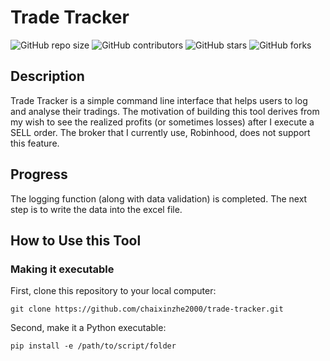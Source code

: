 # Trade Tracker

![GitHub repo size](https://img.shields.io/github/repo-size/chaixinzhe2000/trade-tracker)
![GitHub contributors](https://img.shields.io/github/contributors/chaixinzhe2000/trade-tracker)
![GitHub stars](https://img.shields.io/github/stars/chaixinzhe2000/trade-tracker?style=social)
![GitHub forks](https://img.shields.io/github/forks/chaixinzhe2000/trade-tracker?style=social)

## Description
Trade Tracker is a simple command line interface that helps users to log and analyse their tradings. The motivation of building this tool derives from my wish to see the realized profits (or sometimes losses) after I execute a SELL order. The broker that I currently use, Robinhood, does not support this feature.

## Progress
The logging function (along with data validation) is completed. The next step is to write the data into the excel file.

## How to Use this Tool
### Making it executable
First, clone this repository to your local computer:
```
git clone https://github.com/chaixinzhe2000/trade-tracker.git
```
Second, make it a Python executable:
```
pip install -e /path/to/script/folder
```
